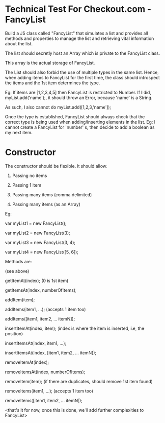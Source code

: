 # Technical Test For Checkout.com - FancyList
Build a JS class called "FancyList" that simulates a list and provides all methods and properties to manage the list and retrieving vital information about the list.

The list should secretly host an Array which is private to the FancyList class.

This array is the actual storage of FancyList.

The List should also forbid the use of multiple types in the same list. Hence, when adding items to FancyList for the first time, the class should introspect the items and the 1st item determines the type.

Eg:
If items are [1,2,3,4,5] then FancyList is restricted to Number.
If I did, myList.add('name');, it should throw an Error, because 'name' is a String.

As such, I also cannot do myList.add([1,2,3,'name']);

Once the type is established, FancyList should always check that the correct type is being used when adding/inserting elements in the list.
Eg: I cannot create a FancyList for 'number' s, then decide to add a boolean as my next item.

Constructor
===========
The constructor should be flexible. It should allow:

1) Passing no items

2) Passing 1 item

3) Passing many items (comma delimited)

4) Passing many items (as an Array)


Eg:

var myList1 = new FancyList();

var myList2 = new FancyList(3);

var myList3 = new FancyList(3, 4);

var myList4 = new FancyList([5, 6]);

Methods are:

<constructor> (see above)

getItemAt(index); (0 is 1st item)

getItemsAt(index, numberOfItems);

addItem(item);

addItems(item1, ...); (accepts 1 item too)

addItems([item1, item2, ... itemN]);

insertItemAt(index, item); (index is where the item is inserted, i.e, the position)

insertItemsAt(index, item1, ...);

insertItemsAt(index, [item1, item2, ... itemN]);

removeItemAt(index);

removeItemsAt(index, numberOfItems);

removeItem(item); (if there are duplicates, should remove 1st item found)

removeItems(item1, ...); (accepts 1 item too)

removeItems([item1, item2, ... itemN]);

<that's it for now, once this is done, we'll add further complexities to FancyList>
